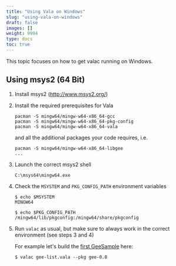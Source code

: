 ```yaml
---
title: "Using Vala on Windows"
slug: "using-vala-on-windows"
draft: false
images: []
weight: 9994
type: docs
toc: true
---
```


This topic focuses on how to get valac running on Windows.

## Using msys2 (64 Bit)
1. Install msys2 (http://www.msys2.org/)

2. Install the required prerequisites for Vala

       pacman -S mingw64/mingw-w64-x86_64-gcc
       pacman -S mingw64/mingw-w64-x86_64-pkg-config
       pacman -S mingw64/mingw-w64-x86_64-vala

   and all the additional packages your code requires, i.e.

       pacman -S mingw64/mingw-w64-x86_64-libgee
       ...

3. Launch the correct msys2 shell

       C:\msys64\mingw64.exe

4. Check the `MSYSTEM` and `PKG_CONFIG_PATH` environment variables

       $ echo $MSYSTEM
       MINGW64
    
       $ echo $PKG_CONFIG_PATH
       /mingw64/lib/pkgconfig:/mingw64/share/pkgconfig

5. Run `valac` as usual, but make sure to always work in the correct environment (see steps 3 and 4)

    For example let's build the [first GeeSample][1] here:

       $ valac gee-list.vala --pkg gee-0.8


  [1]: https://wiki.gnome.org/Projects/Vala/GeeSamples?highlight=%28%5CbVala%2FExamples%5Cb%29

